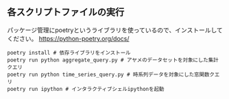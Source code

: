 ## 各スクリプトファイルの実行
パッケージ管理にpoetryというライブラリを使っているので、インストールしてください。
https://python-poetry.org/docs/

```shell
poetry install # 依存ライブラリをインストール
poetry run python aggregate_query.py # アヤメのデータセットを対象にした集計クエリ
poetry run python time_series_query.py # 時系列データを対象にした窓関数クエリ
poetry run ipython # インタラクティブシェルipythonを起動
```